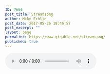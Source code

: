 ```yaml
---
ID: 7666
post_title: Streamsong
author: Mike Echlin
post_date: 2017-05-26 18:46:57
post_excerpt: ""
layout: page
permalink: https://www.gigable.net/streamsong/
published: true
---
```

<script type="text/javascript">
var queryString= window.location.search;
queryString = queryString.substring(51);
var tune = queryString.slice (0, -4);
var songUrl = audio("https://s3-us-west-2.amazonaws.com/gigable.tracks/" + tune + ".mp3");
return songUrl;
</script>

<audio controls>
  <source src="song" type="audio/ogg">
  <source src="songUrl">
Your browser does not support the audio element.
</audio>